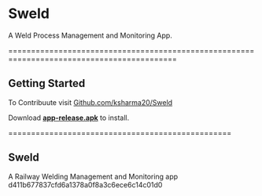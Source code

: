 # Sweld
A Weld Process Management and Monitoring App.

===========================================================================================
## Getting Started

To Contribuute 
visit [Github.com/ksharma20/Sweld](https://www.github.com/ksharma20/Sweld/)

Download [**app-release.apk**](/build/app/outputs/flutter-apk/app-release.apk) to install.


=================================================
## Sweld
A Railway Welding Management and Monitoring app
  d411b677837cfd6a1378a0f8a3c6ece6c14c01d0
